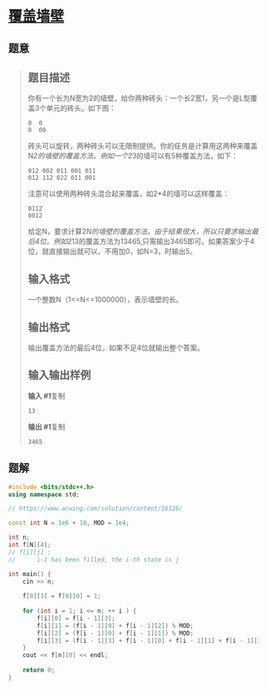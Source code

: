 #  [覆盖墙壁](https://www.luogu.com.cn/problem/P1990)

## 题意

>   ## 题目描述
>
>   你有一个长为N宽为2的墙壁，给你两种砖头：一个长2宽1，另一个是L型覆盖3个单元的砖头。如下图：
>
>   ```
>   0  0
>   0  00
>   ```
>
>   砖头可以旋转，两种砖头可以无限制提供。你的任务是计算用这两种来覆盖N*2的墙壁的覆盖方法。例如一个2*3的墙可以有5种覆盖方法，如下：
>
>   ```
>   012 002 011 001 011  
>   012 112 022 011 001
>   ```
>
>   注意可以使用两种砖头混合起来覆盖，如2*4的墙可以这样覆盖：
>
>   ```
>   0112
>   0012
>   ```
>
>   给定N，要求计算2*N的墙壁的覆盖方法。由于结果很大，所以只要求输出最后4位。例如2*13的覆盖方法为13465,只需输出3465即可。如果答案少于4位，就直接输出就可以，不用加0，如N=3，时输出5。
>
>   ## 输入格式
>
>   一个整数N（1<=N<=1000000），表示墙壁的长。
>
>   ## 输出格式
>
>   输出覆盖方法的最后4位，如果不足4位就输出整个答案。
>
>   ## 输入输出样例
>
>   **输入 #1**复制
>
>   ```
>   13
>   ```
>
>   **输出 #1**复制
>
>   ```
>   3465
>   ```

## 题解



```c++
#include <bits/stdc++.h>
using namespace std;

// https://www.acwing.com/solution/content/16126/

const int N = 1e6 + 10, MOD = 1e4;

int n;
int f[N][4];
// f[i][j] :
//      i-1 has been filled, the i-th state is j

int main() {
    cin >> n;
    
    f[0][3] = f[0][0] = 1;
    
    for (int i = 1; i <= n; ++ i ) {
        f[i][0] = f[i - 1][3];
        f[i][1] = (f[i - 1][0] + f[i - 1][2]) % MOD;
        f[i][2] = (f[i - 1][0] + f[i - 1][1]) % MOD;
        f[i][3] = (f[i - 1][3] + f[i - 1][0] + f[i - 1][1] + f[i - 1][2]) % MOD;
    }
    cout << f[n][0] << endl;
    
    return 0;
}
```



```python3

```

